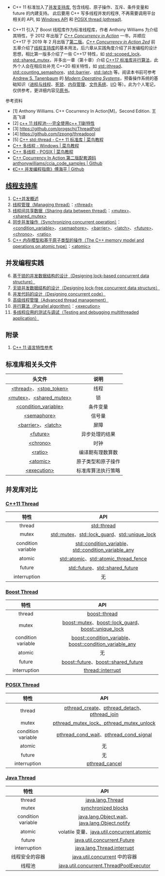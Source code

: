 * C++ 11 标准加入了[并发支持库](https://zh.cppreference.com/w/cpp/thread), 包含线程、原子操作、互斥、条件变量和 future 的内建支持。 
此后要用 C++ 写多线程并发的程序, 不再需要调用平台相关的 API, 如 [Windows API](https://learn.microsoft.com/zh-cn/windows/win32/procthread/multiple-threads) 和 [POSIX thread (pthread)](https://www.cs.cmu.edu/afs/cs/academic/class/15492-f07/www/pthreads.html).

* C++11 引入了 Boost 线程库作为标准线程库，作者 Anthony Williams 为介绍其特性，于 2012 年出版了 *[C++ Concurrency in Action](https://book.douban.com/subject/4130141/)* 一书，并顺应 C++17 于 2019 年 2 月出版了[第二版](https://book.douban.com/subject/27036085/)。*[C++ Concurrency in Action 2ed](https://learning.oreilly.com/library/view/c-concurrency-in/9781617294693/)* 前五章介绍了[线程支持库](https://en.cppreference.com/w/cpp/thread)的基本用法，后六章从实践角度介绍了并发编程的设计思想，相比第一版多介绍了一些 C++17 特性，如 [std::scoped_lock](https://en.cppreference.com/w/cpp/thread/scoped_lock)、[std::shared_mutex](https://en.cppreference.com/w/cpp/thread/shared_mutex)，并多出一章（第十章）介绍 [C++17 标准库并行算法](https://en.cppreference.com/w/cpp/header/execution)，此外个人会在相应处补充 C++20 相关特性，如 [std::jthread](https://en.cppreference.com/w/cpp/thread/jthread)、[std::counting_semaphore](https://en.cppreference.com/w/cpp/thread/counting_semaphore)、[std::barrier](https://en.cppreference.com/w/cpp/thread/barrier)、[std::latch](https://en.cppreference.com/w/cpp/thread/latch) 等。阅读本书前可参考 [Andrew S. Tanenbaum](https://en.wikipedia.org/wiki/Andrew_S._Tanenbaum) 的 [*Modern Operating Systems*](https://book.douban.com/subject/25864553/)，预备操作系统的基础知识（[进程与线程](reference/processes_and_threads.html)、[死锁](reference/deadlocks.html)、[内存管理](reference/memory_management.html)、[文件系统](reference/file_systems.html)、[I/O](reference/IO.html) 等）。此为个人笔记，仅供参考，更详细内容见[原书](https://learning.oreilly.com/library/view/c-concurrency-in/9781617294693/)。

参考资料  
- [1] Anthony Williams. C++ Cocurrency In Action[M]，Second Edition. 王高飞译
- [2] [c++ 11 线程池---完全使用c++ 11新特性](https://www.cnblogs.com/microDeLe/p/16010882.html)
- [3] https://github.com/progschj/ThreadPool
- [4] https://github.com/lzpong/threadpool
- [5] [C++ std::thread - C++ 11 标准库 | 菜鸟教程](https://www.runoob.com/w3cnote/cpp-std-thread.html)
- [C++ 多线程 - Windows | 菜鸟教程](https://www.runoob.com/w3cnote/cpp-multithread-demo.html)
- [C++ 多线程 -  POSIX | 菜鸟教程](https://www.runoob.com/cplusplus/cpp-multithreading.html)
- [C++ Cocurrency In Action 第二版配套源码 anthonywilliams/ccia_code_samples | Github](https://github.com/anthonywilliams/ccia_code_samples)
- [《C++ 并发编程指南》傅海平 | Github](https://github.com/forhappy/Cplusplus-Concurrency-In-Practice)


## [线程支持库](https://en.cppreference.com/w/cpp/thread)
1. [C++并发概述](01_hello_world_of_concurrency_in_cpp.md)
2. [线程管理（Managing thread）](02_managing_thread.html)：[\<thread\>](https://en.cppreference.com/w/cpp/header/thread)
3. [线程间共享数据（Sharing data between thread）](02_sharing_data_between_thread.html)：[\<mutex\>](https://en.cppreference.com/w/cpp/header/mutex)、[\<shared_mutex\>](https://en.cppreference.com/w/cpp/header/shared_mutex)
4. [同步并发操作（Synchronizing concurrent operation）](03_synchronizing_concurrent_operation.html)：[\<condition_variable\>](https://en.cppreference.com/w/cpp/header/condition_variable)、[\<semaphore\>](https://en.cppreference.com/w/cpp/header/semaphore)、[\<barrier\>](https://en.cppreference.com/w/cpp/header/barrier)、[\<latch\>](https://en.cppreference.com/w/cpp/header/latch)、[\<future\>](https://en.cppreference.com/w/cpp/header/future)、[\<chrono\>](https://en.cppreference.com/w/cpp/header/chrono)、[\<ratio\>](https://en.cppreference.com/w/cpp/header/ratio)
5. [C++ 内存模型和基于原子类型的操作（The C++ memory model and operations on atomic type）](04_the_cpp_memory_model_and_operations_on_atomic_type.html)：[\<atomic\>](https://en.cppreference.com/w/cpp/header/atomic)

## 并发编程实践

6. [基于锁的并发数据结构的设计（Designing lock-based concurrent data structure）](05_designing_lock_based_concurrent_data_structure.html)
7. [无锁并发数据结构的设计（Designing lock-free concurrent data structure）](06_designing_lock_free_concurrent_data_structure.html)
8. [并发代码的设计（Designing concurrent code）](07_designing_concurrent_code.html)
9. [高级线程管理（Advanced thread management）](08_advanced_thread_management.html)
10. [并行算法（Parallel algorithm）](09_parallel_algorithm.html)：[\<execution\>](https://en.cppreference.com/w/cpp/header/execution)
11. [多线程应用的测试与调试（Testing and debugging multithreaded application）](10_testing_and_debugging_multithreaded_application.html)

## 附录
1. [C++ 11 语言特性参考](Appx_A_brief_reference_for_some_cpp11_language_features.md)

## 标准库相关头文件

|头文件|说明|
|:-:|:-:|
|[\<thread\>](https://en.cppreference.com/w/cpp/header/thread)、[\<stop_token\>](https://en.cppreference.com/w/cpp/header/stop_token)|线程|
|[\<mutex\>](https://en.cppreference.com/w/cpp/header/mutex)、[\<shared_mutex\>](https://en.cppreference.com/w/cpp/header/shared_mutex)|锁|
|[\<condition_variable\>](https://en.cppreference.com/w/cpp/header/condition_variable)|条件变量|
|[\<semaphore\>](https://en.cppreference.com/w/cpp/header/semaphore)|信号量|
|[\<barrier\>](https://en.cppreference.com/w/cpp/header/barrier)、[\<latch\>](https://en.cppreference.com/w/cpp/header/latch)|屏障|
|[\<future\>](https://en.cppreference.com/w/cpp/header/future)|异步处理的结果|
|[\<chrono\>](https://en.cppreference.com/w/cpp/header/chrono)|时钟|
|[\<ratio\>](https://en.cppreference.com/w/cpp/header/ratio)|编译期有理数算数|
|[\<atomic\>](https://en.cppreference.com/w/cpp/header/atomic)|原子类型和原子操作|
|[\<execution\>](https://en.cppreference.com/w/cpp/header/execution)|标准库算法执行策略|

## 并发库对比

### [C++11 Thread](https://en.cppreference.com/w/cpp/thread)

|特性|API|
|:-:|:-:|
|thread|[std::thread](https://en.cppreference.com/w/cpp/thread/thread)|
|mutex|[std::mutex](https://en.cppreference.com/w/cpp/thread/mutex)、[std::lock_guard](https://en.cppreference.com/w/cpp/thread/lock_guard)、[std::unique_lock](https://en.cppreference.com/w/cpp/thread/unique_lock)|
|condition variable|[std::condition_variable](https://en.cppreference.com/w/cpp/thread/condition_variable)、[std::condition_variable_any](https://en.cppreference.com/w/cpp/thread/condition_variable_any)|
|atomic|[std::atomic](https://en.cppreference.com/w/cpp/atomic/atomic)、[std::atomic_thread_fence](https://en.cppreference.com/w/cpp/atomic/atomic_thread_fence)|
|future|[std::future](https://en.cppreference.com/w/cpp/thread/future)、[std::shared_future](https://en.cppreference.com/w/cpp/thread/shared_future)|
|interruption|无|

### [Boost Thread](https://www.boost.org/doc/libs/1_80_0/doc/html/thread.html)

|特性|API|
|:-:|:-:|
|thread|[boost::thread](https://www.boost.org/doc/libs/1_80_0/doc/html/thread/thread_management.html#thread.thread_management.thread)|
|mutex|[boost::mutex](https://www.boost.org/doc/libs/1_80_0/doc/html/thread/synchronization.html#thread.synchronization.mutex_types.mutex)、[boost::lock_guard](https://www.boost.org/doc/libs/1_80_0/doc/html/thread/synchronization.html#thread.synchronization.lock_guard.lock_guard)、[boost::unique_lock](https://www.boost.org/doc/libs/1_80_0/doc/html/thread/synchronization.html#thread.synchronization.locks.unique_lock)|
|condition variable|[boost::condition_variable](https://www.boost.org/doc/libs/1_80_0/doc/html/thread/synchronization.html#thread.synchronization.condvar_ref.condition_variable)、[boost::condition_variable_any](https://www.boost.org/doc/libs/1_80_0/doc/html/thread/synchronization.html#thread.synchronization.condvar_ref.condition_variable_any)|
|atomic|无|
|future|[boost::future](https://www.boost.org/doc/libs/1_80_0/doc/html/thread/synchronization.html#thread.synchronization.futures.reference.unique_future)、[boost::shared_future](https://www.boost.org/doc/libs/1_80_0/doc/html/thread/synchronization.html#thread.synchronization.futures.reference.shared_future)|
|interruption|[thread::interrupt](https://www.boost.org/doc/libs/1_80_0/doc/html/thread/thread_management.html#thread.thread_management.thread.interrupt)|

### [POSIX Thread](http://pubs.opengroup.org/onlinepubs/9699919799/basedefs/pthread.h.html)

|特性|API|
|:-:|:-:|
|thread|[pthread_create](http://pubs.opengroup.org/onlinepubs/9699919799/functions/pthread_create.html)、[pthread_detach](http://pubs.opengroup.org/onlinepubs/9699919799/functions/pthread_detach.html#)、[pthread_join](http://pubs.opengroup.org/onlinepubs/9699919799/functions/pthread_join.html#)|
|mutex|[pthread_mutex_lock、pthread_mutex_unlock](http://pubs.opengroup.org/onlinepubs/9699919799/functions/pthread_mutex_lock.html)|
|condition variable|[pthread_cond_wait](http://pubs.opengroup.org/onlinepubs/9699919799/functions/pthread_cond_wait.html)、[pthread_cond_signal](https://pubs.opengroup.org/onlinepubs/9699919799/functions/pthread_cond_signal.html)|
|atomic|无|
|future|无|
|interruption|[pthread_cancel](http://pubs.opengroup.org/onlinepubs/9699919799/functions/pthread_cancel.html)|

### [Java Thread](https://docs.oracle.com/en/java/javase/19/docs/api/java.base/java/lang/Thread.html)

|特性|API|
|:-:|:-:|
|thread|[java.lang.Thread](https://docs.oracle.com/en/java/javase/19/docs/api/java.base/java/lang/Thread.html)|
|mutex|[synchronized blocks](http://tutorials.jenkov.com/java-concurrency/synchronized.html)|
|condition variable|[java.lang.Object.wait](https://docs.oracle.com/en/java/javase/19/docs/api/java.base/java/lang/Object.html#wait())、[java.lang.Object.notify](https://docs.oracle.com/en/java/javase/19/docs/api/java.base/java/lang/Object.html#notify())|
|atomic|volatile 变量、[java.util.concurrent.atomic](https://docs.oracle.com/en/java/javase/19/docs/api/java.base/java/util/concurrent/atomic/package-summary.html)|
|future|[java.util.concurrent.Future](https://docs.oracle.com/en/java/javase/19/docs/api/java.base/java/util/concurrent/Future.html)|
|interruption|[java.lang.Thread.interrupt](https://docs.oracle.com/en/java/javase/19/docs/api/java.base/java/lang/Thread.html#interrupt())|
|线程安全的容器|[java.util.concurrent](https://docs.oracle.com/en/java/javase/19/docs/api/java.base/java/util/concurrent/package-summary.html) 中的容器|
|线程池|[java.util.concurrent.ThreadPoolExecutor](https://docs.oracle.com/en/java/javase/19/docs/api/java.base/java/util/concurrent/ThreadPoolExecutor.html)|

